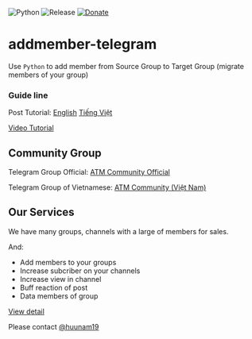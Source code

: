 
![Python](https://img.shields.io/static/v1?label=Python&message=3.9.2&color=306998&logo=python&logoColor=white)
![Release](https://img.shields.io/static/v1?label=Release&message=v2.0&color=306998)
[![Donate](https://img.shields.io/badge/donate-buymeacoffee-green)](https://github.com/south1907/addmember-telegram/blob/master/files/Donate.md)

# addmember-telegram
Use `Python` to add member from Source Group to Target Group (migrate members of your group)


### Guide line

Post Tutorial: [English](https://codechualanh.com/tutorial-tool-auto-add-member-telegram/) [Tiếng Việt](https://codechualanh.com/vi/huong-dan-tool-them-thanh-vien-vao-group-telegram/)


[Video Tutorial](https://youtu.be/qnNsgHCMQYk)


## Community Group

Telegram Group Official: [ATM Community Official](https://t.me/amtcommunityoffcial)

Telegram Group of Vietnamese: [ATM Community (Việt Nam)](https://t.me/atmcommunityvn)

## Our Services

We have many groups, channels with a large of members for sales.

And:
 
- Add members to your groups
- Increase subcriber on your channels
- Increase view in channel
- Buff reaction of post
- Data members of group

[View detail ](https://wedevauto.com/services/)

Please contact [@huunam19](https://t.me/huunam19)
